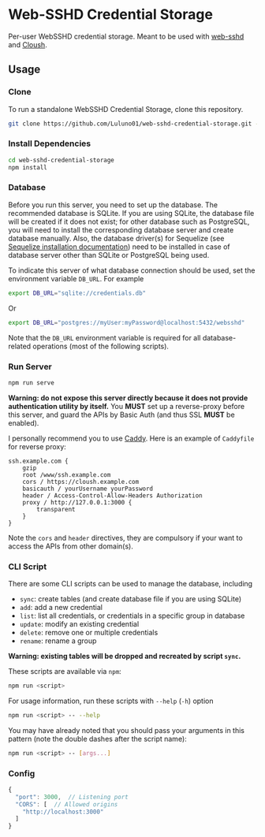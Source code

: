 # Web-SSHD Credential Storage

Per-user WebSSHD credential storage. Meant to be used with [web-sshd](https://github.com/Luluno01/web-sshd) and [Cloush](https://github.com/Luluno01/cloush).

## Usage

### Clone

To run a standalone WebSSHD Credential Storage, clone this repository.

```bash
git clone https://github.com/Luluno01/web-sshd-credential-storage.git --depth=1
```

### Install Dependencies

```bash
cd web-sshd-credential-storage
npm install
```

### Database

Before you run this server, you need to set up the database. The recommended database is SQLite. If you are using SQLite, the database file will be created if it does not exist; for other database such as PostgreSQL, you will need to install the corresponding database server and create database manually. Also, the database driver(s) for Sequelize (see [Sequelize installation documentation](https://sequelize.org/master/manual/getting-started.html#installing)) need to be installed in case of database server other than SQLite or PostgreSQL being used.

To indicate this server of what database connection should be used, set the environment variable `DB_URL`. For example

```bash
export DB_URL="sqlite://credentials.db"
```

Or

```bash
export DB_URL="postgres://myUser:myPassword@localhost:5432/websshd"
```

Note that the `DB_URL` environment variable is required for all database-related operations (most of the following scripts).

### Run Server

```bash
npm run serve
```

**Warning: do not expose this server directly because it does not provide authentication utility by itself.** You **MUST** set up a reverse-proxy before this server, and guard the APIs by Basic Auth (and thus SSL **MUST** be enabled).

I personally recommend you to use [Caddy](https://caddyserver.com/). Here is an example of `Caddyfile` for reverse proxy:

```
ssh.example.com {
    gzip
    root /www/ssh.example.com
    cors / https://cloush.example.com
    basicauth / yourUsername yourPassword
    header / Access-Control-Allow-Headers Authorization
    proxy / http://127.0.0.1:3000 {
        transparent
    }
}
```

Note the `cors` and `header` directives, they are compulsory if your want to access the APIs from other domain(s).

### CLI Script

There are some CLI scripts can be used to manage the database, including

* `sync`: create tables (and create database file if you are using SQLite)
* `add`: add a new credential
* `list`: list all credentials, or credentials in a specific group in database
* `update`: modify an existing credential
* `delete`: remove one or multiple credentials
* `rename`: rename a group

**Warning: existing tables will be dropped and recreated by script `sync`.**

These scripts are available via `npm`:

```bash
npm run <script>
```

For usage information, run these scripts with `--help` (`-h`) option

```bash
npm run <script> -- --help
```

You may have already noted that you should pass your arguments in this pattern (note the double dashes after the script name):

```bash
npm run <script> -- [args...]
```

### Config

```JavaScript
{
  "port": 3000,  // Listening port
  "CORS": [  // Allowed origins
    "http://localhost:3000"
  ]
}
```
